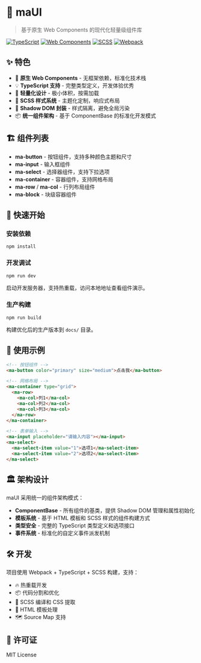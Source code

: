 # 🎨 maUI

> 基于原生 Web Components 的现代化轻量级组件库

[![TypeScript](https://img.shields.io/badge/TypeScript-007ACC?style=flat-square&logo=typescript&logoColor=white)](https://www.typescriptlang.org/)
[![Web Components](https://img.shields.io/badge/Web_Components-29ABE2?style=flat-square&logo=webcomponents.org&logoColor=white)](https://webcomponents.org/)
[![SCSS](https://img.shields.io/badge/SCSS-CC6699?style=flat-square&logo=sass&logoColor=white)](https://sass-lang.com/)
[![Webpack](https://img.shields.io/badge/Webpack-8DD6F9?style=flat-square&logo=webpack&logoColor=black)](https://webpack.js.org/)

## ✨ 特色

- 🚀 **原生 Web Components** - 无框架依赖，标准化技术栈
- 💡 **TypeScript 支持** - 完整类型定义，开发体验优秀  
- 🎯 **轻量化设计** - 极小体积，按需加载
- 🎨 **SCSS 样式系统** - 主题化定制，响应式布局
- 🔧 **Shadow DOM 封装** - 样式隔离，避免全局污染
- 📦 **统一组件架构** - 基于 ComponentBase 的标准化开发模式

## 🏗️ 组件列表

- **ma-button** - 按钮组件，支持多种颜色主题和尺寸
- **ma-input** - 输入框组件  
- **ma-select** - 选择器组件，支持下拉选项
- **ma-container** - 容器组件，支持网格布局
- **ma-row** / **ma-col** - 行列布局组件
- **ma-block** - 块级容器组件

## 🚀 快速开始

### 安装依赖

```shell
npm install
```

### 开发调试

```shell
npm run dev
```

启动开发服务器，支持热重载，访问本地地址查看组件演示。

### 生产构建

```shell
npm run build
```

构建优化后的生产版本到 `docs/` 目录。

## 📖 使用示例

```html
<!-- 按钮组件 -->
<ma-button color="primary" size="medium">点击我</ma-button>

<!-- 网格布局 -->
<ma-container type="grid">
  <ma-row>
    <ma-col>列1</ma-col>
    <ma-col>列2</ma-col>
    <ma-col>列3</ma-col>
  </ma-row>
</ma-container>

<!-- 表单输入 -->
<ma-input placeholder="请输入内容"></ma-input>
<ma-select>
  <ma-select-item value="1">选项1</ma-select-item>
  <ma-select-item value="2">选项2</ma-select-item>
</ma-select>
```

## 🏛️ 架构设计

maUI 采用统一的组件架构模式：

- **ComponentBase** - 所有组件的基类，提供 Shadow DOM 管理和属性初始化
- **模板系统** - 基于 HTML 模板和 SCSS 样式的组件构建方式  
- **类型安全** - 完整的 TypeScript 类型定义和选项接口
- **事件系统** - 标准化的自定义事件派发机制

## 🛠️ 开发

项目使用 Webpack + TypeScript + SCSS 构建，支持：

- 🔥 热重载开发
- 📦 代码分割和优化
- 🎨 SCSS 编译和 CSS 提取
- 📝 HTML 模板处理
- 🗺️ Source Map 支持

## 📄 许可证

MIT License
